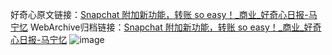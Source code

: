 好奇心原文链接：[Snapchat 附加新功能，转账 so easy！_商业_好奇心日报-马宁忆](https://www.qdaily.com/articles/3688.html)
WebArchive归档链接：[Snapchat 附加新功能，转账 so easy！_商业_好奇心日报-马宁忆](http://web.archive.org/web/20190623152745/https://www.qdaily.com/articles/3688.html)
![image](http://ww3.sinaimg.cn/large/007d5XDpgy1g3vcznvae4j30u03h9b06)